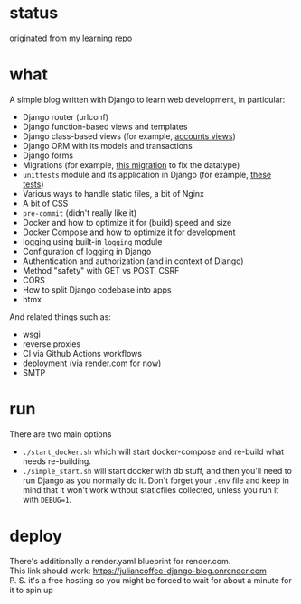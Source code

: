 # status
originated from my [learning repo]

# what
A simple blog written with Django to learn web development, in particular:
- Django router (urlconf)
- Django function-based views and templates
- Django class-based views (for example, [accounts views])
- Django ORM with its models and transactions
- Django forms
- Migrations (for example, [this migration] to fix the datatype)
- `unittests` module and its application in Django (for example, [these tests])
- Various ways to handle static files, a bit of Nginx
- A bit of CSS
- `pre-commit` (didn't really like it)
- Docker and how to optimize it for (build) speed and size
- Docker Compose and how to optimize it for development
- logging using built-in `logging` module
- Configuration of logging in Django
- Authentication and authorization (and in context of Django)
- Method "safety" with GET vs POST, CSRF
- CORS
- How to split Django codebase into apps
- htmx

And related things such as:
- wsgi
- reverse proxies
- CI via Github Actions workflows
- deployment (via render.com for now)
- SMTP

# run
There are two main options
- `./start_docker.sh` which will start docker-compose and re-build what needs
    re-building.
- `./simple_start.sh` will start docker with db stuff, and then you'll need
    to run Django as you normally do it. Don't forget your `.env` file and
    keep in mind that it won't work without staticfiles collected, unless you
    run it with `DEBUG=1`.

# deploy
There's additionally a render.yaml blueprint for render.com.
<br> This link should work: https://juliancoffee-django-blog.onrender.com
<br> P. S. it's a free hosting so you might be forced to wait for about a minute for it to spin up


[learning repo]: https://github.com/juliancoffee/learn-networking/tree/main/django-blog
[accounts views]: https://github.com/juliancoffee/django-blog/blob/76f2e8fa3620b226de560891a98d41a9e6359dab/blog/accounts/views.py#L86
[this migration]: https://github.com/juliancoffee/django-blog/blob/76f2e8fa3620b226de560891a98d41a9e6359dab/blog/migrations/0006_comment_proper_ip.py#L92
[these tests]: https://github.com/juliancoffee/django-blog/blob/76f2e8fa3620b226de560891a98d41a9e6359dab/blog/accounts/tests.py#L41
